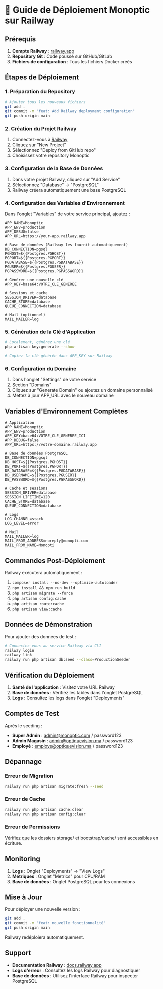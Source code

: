 # 🚀 Guide de Déploiement Monoptic sur Railway

## Prérequis

1. **Compte Railway** : [railway.app](https://railway.app)
2. **Repository Git** : Code poussé sur GitHub/GitLab
3. **Fichiers de configuration** : Tous les fichiers Docker créés

## Étapes de Déploiement

### 1. Préparation du Repository

```bash
# Ajouter tous les nouveaux fichiers
git add .
git commit -m "feat: Add Railway deployment configuration"
git push origin main
```

### 2. Création du Projet Railway

1. Connectez-vous à [Railway](https://railway.app)
2. Cliquez sur "New Project"
3. Sélectionnez "Deploy from GitHub repo"
4. Choisissez votre repository Monoptic

### 3. Configuration de la Base de Données

1. Dans votre projet Railway, cliquez sur "Add Service"
2. Sélectionnez "Database" → "PostgreSQL"
3. Railway créera automatiquement une base PostgreSQL

### 4. Configuration des Variables d'Environnement

Dans l'onglet "Variables" de votre service principal, ajoutez :

```env
APP_NAME=Monoptic
APP_ENV=production
APP_DEBUG=false
APP_URL=https://your-app.railway.app

# Base de données (Railway les fournit automatiquement)
DB_CONNECTION=pgsql
PGHOST=${{Postgres.PGHOST}}
PGPORT=${{Postgres.PGPORT}}
PGDATABASE=${{Postgres.PGDATABASE}}
PGUSER=${{Postgres.PGUSER}}
PGPASSWORD=${{Postgres.PGPASSWORD}}

# Générer une nouvelle clé
APP_KEY=base64:VOTRE_CLE_GENEREE

# Sessions et cache
SESSION_DRIVER=database
CACHE_STORE=database
QUEUE_CONNECTION=database

# Mail (optionnel)
MAIL_MAILER=log
```

### 5. Génération de la Clé d'Application

```bash
# Localement, générez une clé
php artisan key:generate --show

# Copiez la clé générée dans APP_KEY sur Railway
```

### 6. Configuration du Domaine

1. Dans l'onglet "Settings" de votre service
2. Section "Domains"
3. Cliquez sur "Generate Domain" ou ajoutez un domaine personnalisé
4. Mettez à jour APP_URL avec le nouveau domaine

## Variables d'Environnement Complètes

```env
# Application
APP_NAME=Monoptic
APP_ENV=production
APP_KEY=base64:VOTRE_CLE_GENEREE_ICI
APP_DEBUG=false
APP_URL=https://votre-domaine.railway.app

# Base de données PostgreSQL
DB_CONNECTION=pgsql
DB_HOST=${{Postgres.PGHOST}}
DB_PORT=${{Postgres.PGPORT}}
DB_DATABASE=${{Postgres.PGDATABASE}}
DB_USERNAME=${{Postgres.PGUSER}}
DB_PASSWORD=${{Postgres.PGPASSWORD}}

# Cache et sessions
SESSION_DRIVER=database
SESSION_LIFETIME=120
CACHE_STORE=database
QUEUE_CONNECTION=database

# Logs
LOG_CHANNEL=stack
LOG_LEVEL=error

# Mail
MAIL_MAILER=log
MAIL_FROM_ADDRESS=noreply@monopti.com
MAIL_FROM_NAME=Monopti
```

## Commandes Post-Déploiement

Railway exécutera automatiquement :

1. `composer install --no-dev --optimize-autoloader`
2. `npm install && npm run build`
3. `php artisan migrate --force`
4. `php artisan config:cache`
5. `php artisan route:cache`
6. `php artisan view:cache`

## Données de Démonstration

Pour ajouter des données de test :

```bash
# Connectez-vous au service Railway via CLI
railway login
railway link
railway run php artisan db:seed --class=ProductionSeeder
```

## Vérification du Déploiement

1. **Santé de l'application** : Visitez votre URL Railway
2. **Base de données** : Vérifiez les tables dans l'onglet PostgreSQL
3. **Logs** : Consultez les logs dans l'onglet "Deployments"

## Comptes de Test

Après le seeding :

-   **Super Admin** : admin@monoptic.com / password123
-   **Admin Magasin** : admin@optiquevision.ma / password123
-   **Employé** : employe@optiquevision.ma / password123

## Dépannage

### Erreur de Migration

```bash
railway run php artisan migrate:fresh --seed
```

### Erreur de Cache

```bash
railway run php artisan cache:clear
railway run php artisan config:clear
```

### Erreur de Permissions

Vérifiez que les dossiers storage/ et bootstrap/cache/ sont accessibles en écriture.

## Monitoring

1. **Logs** : Onglet "Deployments" → "View Logs"
2. **Métriques** : Onglet "Metrics" pour CPU/RAM
3. **Base de données** : Onglet PostgreSQL pour les connexions

## Mise à Jour

Pour déployer une nouvelle version :

```bash
git add .
git commit -m "feat: nouvelle fonctionnalité"
git push origin main
```

Railway redéploiera automatiquement.

## Support

-   **Documentation Railway** : [docs.railway.app](https://docs.railway.app)
-   **Logs d'erreur** : Consultez les logs Railway pour diagnostiquer
-   **Base de données** : Utilisez l'interface Railway pour inspecter PostgreSQL
